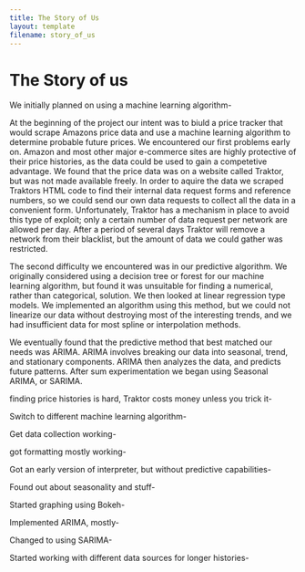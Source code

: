 ```yaml
---
title: The Story of Us
layout: template
filename: story_of_us
--- 
```


# The Story of us

We initially planned on using a machine learning algorithm-

At the beginning of the project our intent was to biuld a price tracker that would scrape Amazons price data and use a machine learning algorithm to determine probable future prices. We encountered our first problems early on. Amazon and most other major e-commerce sites are highly protective of their price histories, as the data could be used to gain a competetive advantage. We found that the price data was on a website called Traktor, but was not made available freely. In order to aquire the data we scraped Traktors HTML code to find their internal data request forms and reference numbers, so we could send our own data requests to collect all the data in a convenient form. Unfortunately, Traktor has a mechanism in place to avoid this type of exploit; only a certain number of data request per network are allowed per day. After a period of several days Traktor will remove a network from their blacklist, but the amount of data we could gather was restricted.

The second difficulty we encountered was in our predictive algorithm. We originally considered using a decision tree or forest for our machine learning algorithm, but found it was unsuitable for finding a numerical, rather than categorical, solution. We then looked at linear regression type models. We implemented an algorithm using this method, but we could not linearize our data without destroying most of the interesting trends, and we had insufficient data for most spline or interpolation methods.

We eventually found that the predictive method that best matched our needs was ARIMA. ARIMA involves breaking our data into seasonal, trend, and stationary components. ARIMA then analyzes the data, and predicts future patterns. After sum experimentation we began using Seasonal ARIMA, or SARIMA.



finding price histories is hard, Traktor costs money unless you trick it-

Switch to different machine learning algorithm-

Get data collection working-

got formatting mostly working-

Got an early version of interpreter, but without predictive capabilities-

Found out about seasonality and stuff-

Started graphing using Bokeh-

Implemented ARIMA, mostly-

Changed to using SARIMA-

Started working with different data sources for longer histories-
